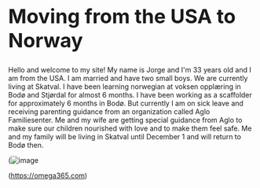 <!DOCTYPE html>
<html>
<head>
<style>
h1 {
  font-size: 40px;
}
</style>
</head>
<body>
<h1>Moving from the USA to Norway</h1>
Hello and welcome to my site! My name is Jorge and I'm 33 years old and I am from the USA. I am married and have two small boys. We are currently living at Skatval. I have been learning norwegian at voksen opplæring in Bodø and Stjørdal for almost 6 months. I have been working as a scaffolder for approximately 6 months in Bodø. But currently I am on sick leave and receiving parenting guidance from an organization called Aglo Familiesenter. Me and my wife are getting special guidance from Aglo to make sure our children nourished with love and to make them feel safe.  Me and my family will be living in Skatval until December 1 and will return to Bodø then. 


(![image](https://github.com/CosPLearner/masseEpler/assets/145129324/84a8297d-6189-4e27-95e4-bd732fcb6043)

(https://omega365.com)

